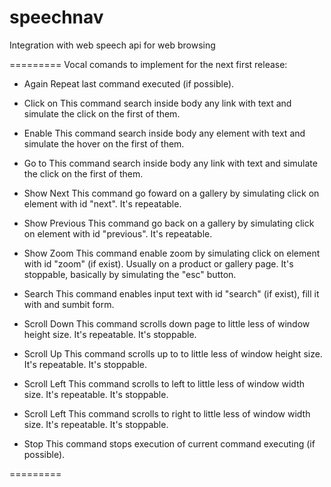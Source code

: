 speechnav
=========

Integration with web speech api for web browsing



=========
Vocal comands to implement for the next first release:

- Again
Repeat last command executed (if possible).

- Click on <anyword>
This command search inside body any link with text <anyword> and simulate the click on the first of them.

- Enable <anyword>
This command search inside body any element with text <anyword> and simulate the hover on the first of them.

- Go to <anyword>
This command search inside body any link with text <anyword> and simulate the click on the first of them.

- Show Next
This command go foward on a gallery by simulating click on element with id "next".
It's repeatable. 

- Show Previous
This command go back on a gallery by simulating click on element with id "previous".
It's repeatable.

- Show Zoom
This command enable zoom by simulating click on element with id "zoom" (if exist).
Usually on a product or gallery page.
It's stoppable, basically by simulating the "esc" button.

- Search <anyword>
This command enables input text with id "search" (if exist), fill it with <anyword> and sumbit form.

- Scroll Down
This command scrolls down page to little less of window height size.
It's repeatable. It's stoppable.

- Scroll Up
This command scrolls up to to little less of window height size.
It's repeatable. It's stoppable.

- Scroll Left
This command scrolls to left to little less of window width size.
It's repeatable. It's stoppable.

- Scroll Left
This command scrolls to right to little less of window width size.
It's repeatable. It's stoppable.

- Stop
This command stops execution of current command executing (if possible).




=========